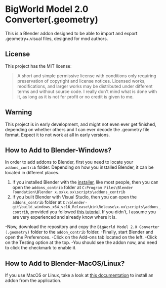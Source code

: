 # BigWorld Model 2.0 Converter(.geometry)
This is a Blender addon designed to be able to import and export .geometry+.visual files, designed for mod authors.

## License
This project has the MIT license:
>A short and simple permissive license with conditions only requiring preservation of copyright and license notices. Licensed works, modifications, and larger works may be distributed under different terms and without source code.
I really don't mind what is done with it, as long as it is not for profit or no credit is given to me.

## Warning
This project is in early development, and might not even ever get finished, depending on whether others and I can ever decode the .geometry file format. Expect it to not work at all in early versions.

## How to Add to Blender-Windows?
In order to add addons to Blender, first you need to locate your `addons_contrib` folder. Depending on how you installed Blender, it can be located in different places.
1. If you installed Blender with the [installer](https://www.blender.org/download/), like most people, then you can open the `addons_contrib` folder at `C:Program Files\Blender Foundation\Blender x.xx\x.xx\scripts\addons_contrib`
2. If you built Blender with Visual Studio, then you can open the `addons_contrib` folder at `C:\blender-git\build_windows_x64_vc16_Release\bin\Release\x.xx\scripts\addons_contrib`, provided you followed [this tutorial](https://wiki.blender.org/wiki/Building_Blender). If you didn't, I assume you are very experienced and already know where it is.

-Now, download the repository and copy the `BigWorld Model 2.0 Converter (.geometry)` folder to the `addon_contrib` folder. 
-Finally, start Blender and open the Preferences. 
-Click on the Add-ons tab located on the left. 
-Click on the Testing option at the top.
-You should see the addon now, and need to click the checkmark to enable it.

## How to Add to Blender-MacOS/Linux?
If you use MacOS or Linux, take a look at [this documentation](https://docs.blender.org/manual/en/latest/editors/preferences/addons.html) to install an addon from the application.
